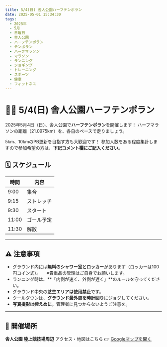```yaml
---
title: 5/4(日) 舎人公園ハーフテンポラン
date: 2025-05-01 15:34:30
tags:
  - 2025年
  - 5月
  - 日曜日
  - 舎人公園
  - ハーフテンポラン
  - テンポラン
  - ハーフマラソン
  - マラソン
  - ランニング
  - ジョギング
  - トレーニング
  - スポーツ
  - 健康
  - フィットネス
---
```


# 🏃‍♂️ 5/4(日) 舎人公園ハーフテンポラン

2025年5月4日（日）、舎人公園で**ハーフテンポラン**を開催します！
ハーフマラソンの距離（21.0975km）を、各自のペースで走りましょう。

5km、10kmのPB更新を目指す方も大歓迎です！
参加人数をある程度集計しますので参加希望の方は、**下記コメント欄にご記入ください**。

## 🗓 スケジュール

| 時間     | 内容         |
|----------|--------------|
| 9:00     | 集合          |
| 9:15     | ストレッチ    |
| 9:30     | スタート      |
| 11:00    | ゴール予定    |
| 11:30    | 解散          |

---

## ⚠️ 注意事項

- グラウンド内には**無料のシャワー室とロッカー**があります（ロッカーは100円コイン式）。
　※貴重品の管理はご自身でお願いします。
- ランニング時は、**「内側が速く、外側が遅く」**のルールを守ってください。
- グラウンド中央の**芝生エリアは使用禁止**です。
- クールダウンは、**グラウンド最外周を時計回り**にジョグしてください。
- **写真撮影は控えめに**。管理者に見つからないようご注意を。

---

## 📍 開催場所

**舎人公園 陸上競技場周辺**
アクセス・地図はこちら 👉 [Googleマップを開く](https://rb.gy/cs5cu4)
